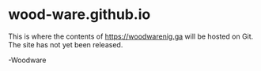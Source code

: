 # wood-ware.github.io
This is where the contents of https://woodwarenig.ga will be hosted on Git.
The site has not yet been released.

-Woodware
